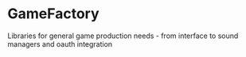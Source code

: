 GameFactory
===========

Libraries for general game production needs - from interface to sound managers and oauth integration